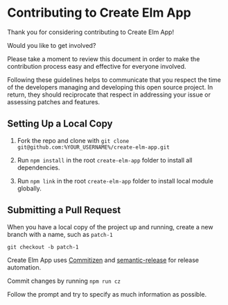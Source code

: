 # Contributing to Create Elm App

Thank you for considering contributing to Create Elm App!

Would you like to get involved?

Please take a moment to review this document in order to make the contribution process easy and effective for everyone involved.

Following these guidelines helps to communicate that you respect the time of the developers managing and developing this open source project. In return, they should reciprocate that respect in addressing your issue or assessing patches and features.

## Setting Up a Local Copy

1. Fork the repo and clone with `git clone git@github.com:%YOUR_USERNAME%/create-elm-app.git`

2. Run `npm install` in the root `create-elm-app` folder to install all dependencies.

3. Run `npm link` in the root `create-elm-app` folder to install local module globally.

## Submitting a Pull Request

When you have a local copy of the project up and running, create a new branch with a name, such as `patch-1`

```
git checkout -b patch-1
```

Create Elm App uses [Commitizen](https://github.com/commitizen/cz-cli) and [semantic-release](https://github.com/semantic-release/semantic-release) for release automation.

Commit changes by running `npm run cz`

Follow the prompt and try to specify as much information as possible.
